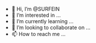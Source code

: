 - 👋 Hi, I’m @SURFEIN
- 👀 I’m interested in ...
- 🌱 I’m currently learning ...
- 💞️ I’m looking to collaborate on ...
- 📫 How to reach me ...

<!---
SURFEIN/SURFEIN is a ✨ special ✨ repository because its `README.md` (this file) appears on your GitHub profile.
You can click the Preview link to take a look at your changes.
--->
